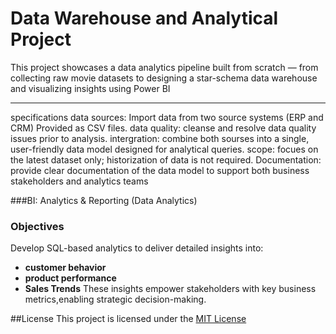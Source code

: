 # Data Warehouse and Analytical Project 
This project showcases a data analytics pipeline built from scratch — from collecting raw movie datasets to designing a star-schema data warehouse and visualizing insights using Power BI

---
specifications 
data sources: Import data from two source systems (ERP and CRM) Provided as   CSV files.
data quality: cleanse and resolve data quality issues prior to analysis.
intergration: combine both sourses into a single, user-friendly data model designed for analytical queries.
scope: focues on the latest dataset only; historization of data is not required.
Documentation: provide clear documentation of the data model to support both business stakeholders and analytics teams

###BI: Analytics & Reporting (Data Analytics)

### Objectives
Develop SQL-based analytics to deliver detailed insights into:
- **customer behavior**
- **product performance**
- **Sales Trends**
These insights empower stakeholders with key business metrics,enabling strategic decision-making.

##License
This project is licensed under the [MIT License](LICENSE)



